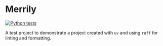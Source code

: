 # Merrily

[![Python tests](https://github.com/willf/merrily/actions/workflows/test.yml/badge.svg)](https://github.com/willf/merrily/actions/workflows/test.yml)

A test project to demonstrate a project created with `uv` and using `ruff` for linting and formatting.
